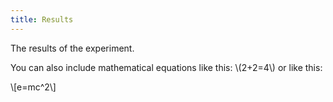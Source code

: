 ```yaml
---
title: Results
---
```

The results of the experiment.

You can also include mathematical equations like this: \\(2+2=4\\) or like this:

\\[e=mc^2\\]

